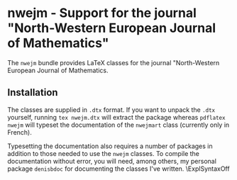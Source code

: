 nwejm - Support for the journal "North-Western European Journal of Mathematics"
===============================================================================

The `nwejm` bundle provides LaTeX classes for the journal "North-Western
European Journal of Mathematics.

Installation
------------

The classes are supplied in `.dtx` format.  If you want to unpack the `.dtx`
yourself, running `tex nwejm.dtx` will extract the package whereas
`pdflatex nwejm` will typeset the documentation of the `nwejmart` class
(currently only in French).

Typesetting the documentation also requires a number of packages in addition to
those needed to use the `nwejm` classes.  To compile the documentation without
error, you will need, among others, my personal package `denisbdoc` for
documenting the classes I've written.
\ExplSyntaxOff
